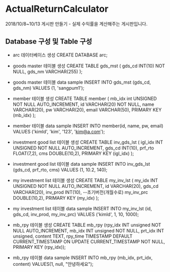 # ActualReturnCalculator
2018/10/8~10/13
게시판 만들기 - 실제 수익률을 계산해주는 게시판입니다.


## Database 구성 및 Table 구성
- arc 데이터베이스 생성
CREATE DATABASE arc;

- goods master 테이블 생성
CREATE TABLE gds_mst (
 gds_cd INT(10) NOT NULL,
 gds_nm VARCHAR(255)
);

- goods master 테이블 data sample
INSERT INTO gds_mst (gds_cd, gds_nm) VALUES (1, 'sangpum1');

- member 테이블 생성
CREATE TABLE member (
 mb_idx int UNSIGNED NOT NULL AUTO_INCREMENT,
 id VARCHAR(20) NOT NULL,
 name VARCHAR(20),
 pw VARCHAR(20),
 email VARCHAR(50),
 PRIMARY KEY (mb_idx)
);

- member 테이블 data sample
INSERT INTO member(id, name, pw, email) VALUES ('kimId', 'kim', '123', 'kim@a.com');

- investment good list 테이블 생성
CREATE TABLE inv_gds_lst (
    igl_idx INT UNSIGNED NOT NULL AUTO_INCREMENT,
    gds_cd INT(10),
    prf_rto FLOAT(7,2),
    cms DOUBLE(10,2), 
    PRIMARY KEY (igl_idx)
);

- investment good list 테이블 data sample
INSERT INTO inv_gds_lst (gds_cd, prf_rto, cms) VALUES (1, 10.2, 140);

- my investment list 테이블 생성
CREATE TABLE my_inv_lst (
    my_idx INT UNSIGNED NOT NULL AUTO_INCREMENT,
    id VARCHAR(20),
    gds_cd VARCHAR(20),
    inv_prod INT(10),  --초기버전(개월수로)
    my_inv_prc DOUBLE(10,2),
    PRIMARY KEY (my_idx)
);

- my investment list 테이블 data sample
INSERT INTO my_inv_lst (id, gds_cd, inv_prod, my_inv_prc) VALUES ('kimId', 1, 10, 1000);

- mb_rpy 테이블 생성
CREATE TABLE mb_rpy (rpy_idx INT unsigned NOT NULL AUTO_INCREMENT, mb_idx INT unsigned NOT NULL, prt_idx INT unsigned, content TEXT, rpy_time TIMESTAMP DEFAULT CURRENT_TIMESTAMP ON UPDATE CURRENT_TIMESTAMP NOT NULL, PRIMARY KEY (rpy_idx));

- mb_rpy 테이블 data sample
INSERT INTO mb_rpy (mb_idx, prt_idx, content) VALUES(1, null, "안녕하세요");
